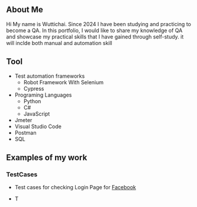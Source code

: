 ## About Me
  Hi My name is Wuttichai. Since 2024 I have been studying and practicing to become a QA. In this portfolio, I would like to share my knowledge of QA and showcase my practical skills that I have gained through self-study. it will inclde both manual and automation skill





## Tool

- Test automation frameworks
  - Robot Framework With Selenium 
  - Cypress
- Programing Languages
  - Python
  - C#
  - JavaScript
- Jmeter
- Visual Studio Code
- Postman
- SQL



## Examples of my work
### TestCases
- Test cases for checking Login Page for [Facebook](https://docs.google.com/spreadsheets/d/1mYp9_YKcScOt18hpGlqdhqB6SbbiLaMl/edit?gid=20547850#gid=20547850)

- T
